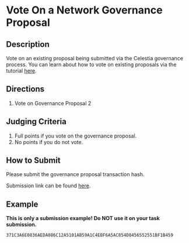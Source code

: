# Vote On a Network Governance Proposal

## Description

Vote on an existing proposal being submitted via the Celestia
governance process. You can learn about how to vote on existing
proposals via the tutorial [here](https://docs.celestia.org/nodes/celestia-app-commands/#governance).

## Directions

1. Vote on Governance Proposal 2

## Judging Criteria

1. Full points if you vote on the governance proposal.
2. No points if you do not vote.

## How to Submit

Please submit the governance proposal transaction hash.

Submission link can be found [here](https://celestia.knack.com/theblockspacerace#testnet-portal).

## Example

**This is only a submission example! Do NOT use it on your task submission.**

`371C3A6E0836AEDA086C12A5101AB59A1C4EBF6A5AC854D8456552551BF1B459`
